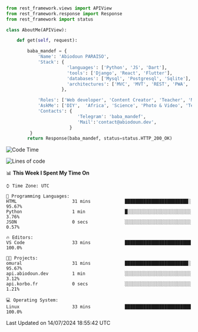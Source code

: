 ###
```python
from rest_framework.views import APIView
from rest_framework.response import Response
from rest_framework import status

class AboutMe(APIView):

    def get(self, request):

        baba_mandef = {
            'Name': 'Abiodoun PARAISO',
            'Stack': {
                       'languages': ['Python', 'JS', 'Dart'],
                       'tools': ['Django', 'React', 'Flutter'],
                       'databases': ['Mysql', 'Postgresql', 'Sqlite'],
                       'architectures': ['MVC', 'MVT', 'REST', 'PWA', 'SPA', 'MicroServices']
                     },

            'Roles': ['Web developer', 'Content Creator', 'Teacher', 'Mentor'],
            'AskMe': ['DIY',  'Africa', 'Science', 'Photo & Video', 'Tech'],
            'Contacts': {
                           'Telegram': 'baba_mandef',
                           'Mail':'contact@abiodoun.dev',
                        }
         }
        return Response(baba_mandef, status=status.HTTP_200_OK)

```                    

<!--START_SECTION:waka-->
![Code Time](http://img.shields.io/badge/Code%20Time-1%2C102%20hrs%2022%20mins-blue)

![Lines of code](https://img.shields.io/badge/From%20Hello%20World%20I%27ve%20Written-420%20Thousand%20lines%20of%20code-blue)

📊 **This Week I Spent My Time On** 

```text
⌚︎ Time Zone: UTC

💬 Programming Languages: 
HTML                     31 mins             ████████████████████████░   95.67% 
Python                   1 min               █░░░░░░░░░░░░░░░░░░░░░░░░   3.76% 
JSON                     0 secs              ░░░░░░░░░░░░░░░░░░░░░░░░░   0.57%

🔥 Editors: 
VS Code                  33 mins             █████████████████████████   100.0%

🐱‍💻 Projects: 
omural                   31 mins             ████████████████████████░   95.67% 
api.abiodoun.dev         1 min               ░░░░░░░░░░░░░░░░░░░░░░░░░   3.12% 
api.korbo.fr             0 secs              ░░░░░░░░░░░░░░░░░░░░░░░░░   1.21%

💻 Operating System: 
Linux                    33 mins             █████████████████████████   100.0%

```


 Last Updated on 14/07/2024 18:55:42 UTC
<!--END_SECTION:waka-->
